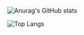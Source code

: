 ![Anurag's GitHub stats](https://github-readme-stats.vercel.app/api?username=superwen811)

![Top Langs](https://github-readme-stats.vercel.app/api/top-langs/?username=superwen811)
